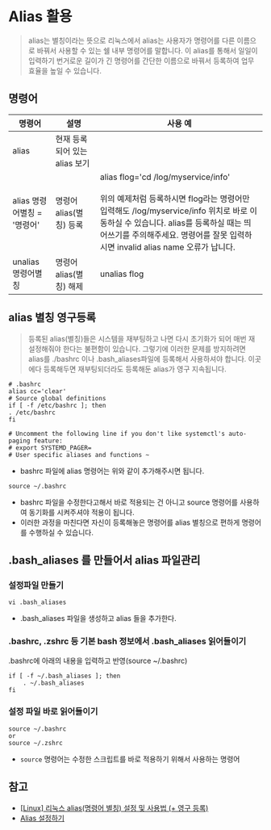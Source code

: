 
# Alias 활용
> alias는 별칭이라는 뜻으로 리눅스에서 alias는 사용자가 명령어를 다른 이름으로 바꿔서 사용할 수 있는 쉘 내부 명령어를 말합니다. 이 alias를 통해서 일일이 입력하기 번거로운 길이가 긴 명령어를 간단한 이름으로 바꿔서 등록하여 업무 효율을 높일 수 있습니다.

## 명령어

| 명령어 | 설명 | 사용 예 |
| --- | --- | --- |
| alias | 현재 등록되어 있는 alias 보기 |
| alias 명령어별칭 = '명령어' | 명령어 alias(별칭) 등록 | alias flog='cd /log/myservice/info'</br></br>위의 예제처럼 등록하시면 flog라는 명령어만 입력해도 /log/myservice/info 위치로 바로 이동하실 수 있습니다. alias를 등록하실 때는 띄어쓰기를 주의해주세요. 명령어를 잘못 입력하시면 invalid alias name 오류가 납니다. |
| unalias 명령어별칭 | 명령어 alias(별칭) 해제 | unalias flog |

## alias 별칭 영구등록 
> 등록된 alias(별칭)들은 시스템을 재부팅하고 나면 다시 초기화가 되어 매번 재 설정해줘야 한다는 불편함이 있습니다. 그렇기에 이러한 문제를 방지하려면 alias를 ./bashrc 이나 .bash_aliases파일에 등록해서 사용하셔야 합니다. 이곳에다 등록해두면 재부팅되더라도 등록해둔 alias가 영구 지속됩니다.

```shell
# .bashrc 
alias cc='clear' 
# Source global definitions 
if [ -f /etc/bashrc ]; then
. /etc/bashrc 
fi 

# Uncomment the following line if you don't like systemctl's auto-paging feature: 
# export SYSTEMD_PAGER= 
# User specific aliases and functions ~
```
- bashrc 파일에 alias 명령어는 위와 같이 추가해주시면 됩니다.

```shell
source ~/.bashrc
```
- bashrc 파일을 수정한다고해서 바로 적용되는 건 아니고 source 명령어를 사용하여 동기화를 시켜주셔야 적용이 됩니다.
- 이러한 과정을 마친다면 자신이 등록해놓은 명령어를 alias 별칭으로 편하게 명령어를 수행하실 수 있습니다.

## .bash_aliases 를 만들어서 alias 파일관리

### 설정파일 만들기
```shell
vi .bash_aliases
```
- .bash_aliases 파일을 생성하고 alias 들을 추가한다.

### .bashrc, .zshrc 등 기본 bash 정보에서 .bash_aliases 읽어들이기
.bashrc에 아래의 내용을 입력하고 반영(source ~/.bashrc)
```
if [ -f ~/.bash_aliases ]; then
    . ~/.bash_aliases
fi
```

### 설정 파일 바로 읽어들이기
```shell
source ~/.bashrc
or
source ~/.zshrc
```
- `source` 명령어는 수정한 스크립트를 바로 적용하기 위해서 사용하는 명령어

## 참고
- [[Linux] 리눅스 alias(명령어 별칭) 설정 및 사용법 (+ 영구 등록)](https://coding-factory.tistory.com/800)
- [Alias 설정하기](https://ojava.tistory.com/153)